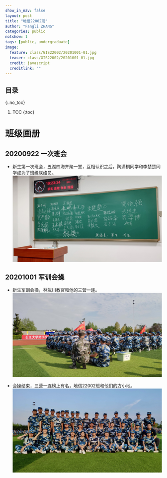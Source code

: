 ```yaml
---
show_in_nav: false
layout: post
title: "地信22002班"
author: "Fangli ZHANG"
categories: public
notshow: 1
tags: [public, undergraduate]
image:
  feature: class/GIS22002/20201001-01.jpg
  teaser: class/GIS22002/20201001-01.jpg
  credit: javascript
  creditlink: ""
---
```


## 目录
{:.no_toc}
1. TOC
{:toc}


# 班级画册

## 20200922 一次班会

+   新生第一次班会，五湖四海齐聚一堂，互相认识之后，陶潇桐同学和李楚楚同学成为了班级联络员。
![三营一连-林竑川](../assets/img/class/GIS22002/20200922-01.jpg)



## 20201001 军训会操

+   新生军训会操，林竑川教官和他的三营一连。
![三营一连-林竑川](../assets/img/class/GIS22002/20201001-01.jpg)


+   会操结束，三营一连榜上有名，地信22002班和他们的方小地。
![三营一连-林竑川](../assets/img/class/GIS22002/20201001-02.jpg)

